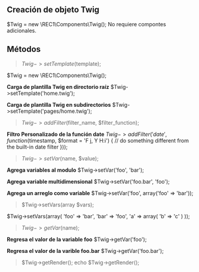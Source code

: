 ## Creación de objeto Twig ##
$Twig = new \REC1\Components\Twig();
No requiere compontes adicionales. 

## Métodos ##

> $Twig->setTemplate($template);

$Twig = new \REC1\Components\Twig();

**Carga de plantilla Twig en directorio raíz**
$Twig->setTemplate('home.twig');

**Carga de plantilla Twig en subdirectorios**
$Twig->setTemplate('pages/home.twig');

> $Twig->addFilter($filter_name, $filter_function);

**Filtro Personalizado de la función date**
$Twig->addFilter('date', function ($timestamp, $format = 'F j, Y H:i') {
    // do something different from the built-in date filter
}));

> $Twig->setVar($name, $value);

**Agrega variables al modulo**
$Twig->setVar('foo', 'bar');

**Agrega variable multidimensional**
$Twig->setVar('foo.bar', 'foo');

**Agrega un arreglo como variable**
$Twig->setVar('foo', array('foo' => 'bar'));

> $Twig->setVars(array $vars);

$Twig->setVars(array(
	'foo' => 'bar',
	'bar' => 'foo',
	'a' => array(
		'b' => 'c'
	)
));

> $Twig->getVar($name);

**Regresa el valor de la variable foo**
$Twig->getVar('foo');

**Regresa el valor de la varible foo.bar**
$Twig->getVar('foo.bar');

> $Twig->getRender();
echo $Twig->getRender();